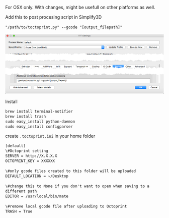 For OSX only. With changes, might be usefull on other platforms as well.


Add this to post procesing script in Simplify3D

`"/path/to/toctoprint.py" --gcode "[output_filepath]"`

![screenshot](screenshot_1.png)

Install

```
brew install terminal-notifier
brew install trash
sudo easy_install python-daemon
sudo easy_install configparser
```

create `.toctoprint.ini` in your home folder

```
[default]
\#Octoprint setting
SERVER = http://X.X.X.X
OCTOPRINT_KEY = XXXXXX

\#only gcode files created to this folder will be uploaded
DEFAULT_LOCATION = ~/Desktop

\#change this to None if you don't want to open when saving to a different path
EDITOR = /usr/local/bin/mate

\#remove local gcode file after uploading to Octoprint
TRASH = True
```